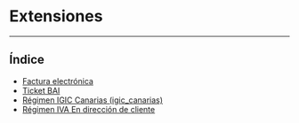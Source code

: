 # Extensiones
----------------------

## Índice

  * [Factura electrónica](./efactura/index.md)
  * [Ticket BAI](./ticketbai/index.md)
  * [Régimen IGIC Canarias (igic_canarias)](./igic_canarias/index.md)
  * [Régimen IVA En dirección de cliente](./regiva_dircliente/index.md)
  
